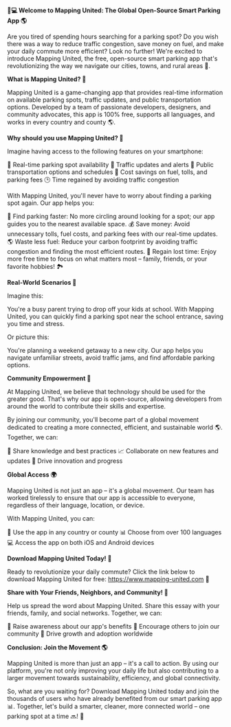 **🚗💻 Welcome to Mapping United: The Global Open-Source Smart Parking App 🌎**

Are you tired of spending hours searching for a parking spot? Do you wish there was a way to reduce traffic congestion, save money on fuel, and make your daily commute more efficient? Look no further! We're excited to introduce Mapping United, the free, open-source smart parking app that's revolutionizing the way we navigate our cities, towns, and rural areas 🌟.

**What is Mapping United? 🤔**

Mapping United is a game-changing app that provides real-time information on available parking spots, traffic updates, and public transportation options. Developed by a team of passionate developers, designers, and community advocates, this app is 100% free, supports all languages, and works in every country and county 🌎.

**Why should you use Mapping United? 🤔**

Imagine having access to the following features on your smartphone:

📍 Real-time parking spot availability
🚗 Traffic updates and alerts
🚌 Public transportation options and schedules
💸 Cost savings on fuel, tolls, and parking fees
🕒 Time regained by avoiding traffic congestion

With Mapping United, you'll never have to worry about finding a parking spot again. Our app helps you:

💪 Find parking faster: No more circling around looking for a spot; our app guides you to the nearest available space.
💰 Save money: Avoid unnecessary tolls, fuel costs, and parking fees with our real-time updates.
🌎 Waste less fuel: Reduce your carbon footprint by avoiding traffic congestion and finding the most efficient routes.
🌟 Regain lost time: Enjoy more free time to focus on what matters most – family, friends, or your favorite hobbies! 🏞️

**Real-World Scenarios 📸**

Imagine this:

You're a busy parent trying to drop off your kids at school. With Mapping United, you can quickly find a parking spot near the school entrance, saving you time and stress.

Or picture this:

You're planning a weekend getaway to a new city. Our app helps you navigate unfamiliar streets, avoid traffic jams, and find affordable parking options.

**Community Empowerment 🌟**

At Mapping United, we believe that technology should be used for the greater good. That's why our app is open-source, allowing developers from around the world to contribute their skills and expertise.

By joining our community, you'll become part of a global movement dedicated to creating a more connected, efficient, and sustainable world 🌎. Together, we can:

💬 Share knowledge and best practices
📈 Collaborate on new features and updates
🚀 Drive innovation and progress

**Global Access 🌍**

Mapping United is not just an app – it's a global movement. Our team has worked tirelessly to ensure that our app is accessible to everyone, regardless of their language, location, or device.

With Mapping United, you can:

👥 Use the app in any country or county
📊 Choose from over 100 languages
💻 Access the app on both iOS and Android devices

**Download Mapping United Today! 📲**

Ready to revolutionize your daily commute? Click the link below to download Mapping United for free: https://www.mapping-united.com 🌟

**Share with Your Friends, Neighbors, and Community! 🤝**

Help us spread the word about Mapping United. Share this essay with your friends, family, and social networks. Together, we can:

📢 Raise awareness about our app's benefits
💬 Encourage others to join our community
🚀 Drive growth and adoption worldwide

**Conclusion: Join the Movement 🌎**

Mapping United is more than just an app – it's a call to action. By using our platform, you're not only improving your daily life but also contributing to a larger movement towards sustainability, efficiency, and global connectivity.

So, what are you waiting for? Download Mapping United today and join the thousands of users who have already benefited from our smart parking app 📊. Together, let's build a smarter, cleaner, more connected world – one parking spot at a time 🔜! 💖